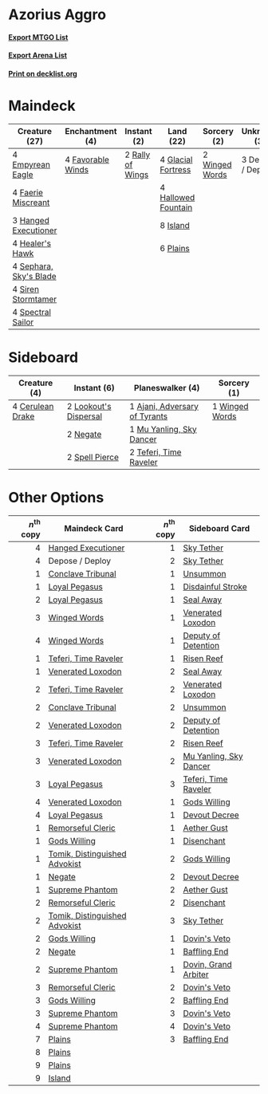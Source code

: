 # Azorius Aggro

#### [Export MTGO List](../collection/Azorius%20Aggro/Azorius%20Aggro.txt)
#### [Export Arena List](../collection/Azorius%20Aggro/Azorius%20Aggro_arena.txt)
#### [Print on decklist.org](http://decklist.org/?deckmain=3%09Depose%20/%20Deploy%0A4%09Empyrean%20Eagle%0A4%09Faerie%20Miscreant%0A4%09Favorable%20Winds%0A4%09Glacial%20Fortress%0A4%09Hallowed%20Fountain%0A3%09Hanged%20Executioner%0A4%09Healer's%20Hawk%0A8%09Island%0A6%09Plains%0A2%09Rally%20of%20Wings%0A4%09Sephara,%20Sky's%20Blade%0A4%09Siren%20Stormtamer%0A4%09Spectral%20Sailor%0A2%09Winged%20Words&deckside=1%09Ajani,%20Adversary%20of%20Tyrants%0A4%09Cerulean%20Drake%0A2%09Lookout's%20Dispersal%0A1%09Mu%20Yanling,%20Sky%20Dancer%0A2%09Negate%0A2%09Spell%20Pierce%0A2%09Teferi,%20Time%20Raveler%0A1%09Winged%20Words)
# Maindeck

|                                          Creature (27)                                          |                                      Enchantment (4)                                       |                                        Instant (2)                                        |                                          Land (22)                                          |                                       Sorcery (2)                                       |   Unknown (3)   |
|-------------------------------------------------------------------------------------------------|--------------------------------------------------------------------------------------------|-------------------------------------------------------------------------------------------|---------------------------------------------------------------------------------------------|-----------------------------------------------------------------------------------------|-----------------|
|4 [Empyrean Eagle](http://gatherer.wizards.com/Pages/Card/Details.aspx?multiverseid=466962)      |4 [Favorable Winds](http://gatherer.wizards.com/Pages/Card/Details.aspx?multiverseid=240131)|2 [Rally of Wings](http://gatherer.wizards.com/Pages/Card/Details.aspx?multiverseid=460954)|4 [Glacial Fortress](http://gatherer.wizards.com/Pages/Card/Details.aspx?multiverseid=190562)|2 [Winged Words](http://gatherer.wizards.com/Pages/Card/Details.aspx?multiverseid=466834)|3 Depose / Deploy|
|4 [Faerie Miscreant](http://gatherer.wizards.com/Pages/Card/Details.aspx?multiverseid=398459)    |                                                                                            |                                                                                           |4 [Hallowed Fountain](http://gatherer.wizards.com/Pages/Card/Details.aspx?multiverseid=97071)|                                                                                         |                 |
|3 [Hanged Executioner](http://gatherer.wizards.com/Pages/Card/Details.aspx?multiverseid=466776)  |                                                                                            |                                                                                           |8 [Island](http://gatherer.wizards.com/Pages/Card/Details.aspx?multiverseid=439857)          |                                                                                         |                 |
|4 [Healer's Hawk](http://gatherer.wizards.com/Pages/Card/Details.aspx?multiverseid=452764)       |                                                                                            |                                                                                           |6 [Plains](http://gatherer.wizards.com/Pages/Card/Details.aspx?multiverseid=439856)          |                                                                                         |                 |
|4 [Sephara, Sky's Blade](http://gatherer.wizards.com/Pages/Card/Details.aspx?multiverseid=466790)|                                                                                            |                                                                                           |                                                                                             |                                                                                         |                 |
|4 [Siren Stormtamer](http://gatherer.wizards.com/Pages/Card/Details.aspx?multiverseid=435232)    |                                                                                            |                                                                                           |                                                                                             |                                                                                         |                 |
|4 [Spectral Sailor](http://gatherer.wizards.com/Pages/Card/Details.aspx?multiverseid=466830)     |                                                                                            |                                                                                           |                                                                                             |                                                                                         |                 |


# Sideboard

|                                       Creature (4)                                        |                                          Instant (6)                                           |                                            Planeswalker (4)                                            |                                       Sorcery (1)                                       |
|-------------------------------------------------------------------------------------------|------------------------------------------------------------------------------------------------|--------------------------------------------------------------------------------------------------------|-----------------------------------------------------------------------------------------|
|4 [Cerulean Drake](http://gatherer.wizards.com/Pages/Card/Details.aspx?multiverseid=466807)|2 [Lookout's Dispersal](http://gatherer.wizards.com/Pages/Card/Details.aspx?multiverseid=435214)|1 [Ajani, Adversary of Tyrants](http://gatherer.wizards.com/Pages/Card/Details.aspx?multiverseid=447139)|1 [Winged Words](http://gatherer.wizards.com/Pages/Card/Details.aspx?multiverseid=466834)|
|                                                                                           |2 [Negate](http://gatherer.wizards.com/Pages/Card/Details.aspx?multiverseid=423707)             |1 [Mu Yanling, Sky Dancer](http://gatherer.wizards.com/Pages/Card/Details.aspx?multiverseid=466822)     |                                                                                         |
|                                                                                           |2 [Spell Pierce](http://gatherer.wizards.com/Pages/Card/Details.aspx?multiverseid=425876)       |2 [Teferi, Time Raveler](http://gatherer.wizards.com/Pages/Card/Details.aspx?multiverseid=461148)       |                                                                                         |


# Other Options

|*n*<sup>th</sup> copy|                                             Maindeck Card                                              |*n*<sup>th</sup> copy|                                         Sideboard Card                                          |
|--------------------:|--------------------------------------------------------------------------------------------------------|--------------------:|-------------------------------------------------------------------------------------------------|
|                    4|[Hanged Executioner](http://gatherer.wizards.com/Pages/Card/Details.aspx?multiverseid=466776)           |                    1|[Sky Tether](http://gatherer.wizards.com/Pages/Card/Details.aspx?multiverseid=457165)            |
|                    4|Depose / Deploy                                                                                         |                    2|[Sky Tether](http://gatherer.wizards.com/Pages/Card/Details.aspx?multiverseid=457165)            |
|                    1|[Conclave Tribunal](http://gatherer.wizards.com/Pages/Card/Details.aspx?multiverseid=452756)            |                    1|[Unsummon](http://gatherer.wizards.com/Pages/Card/Details.aspx?multiverseid=136218)              |
|                    1|[Loyal Pegasus](http://gatherer.wizards.com/Pages/Card/Details.aspx?multiverseid=446065)                |                    1|[Disdainful Stroke](http://gatherer.wizards.com/Pages/Card/Details.aspx?multiverseid=420705)     |
|                    2|[Loyal Pegasus](http://gatherer.wizards.com/Pages/Card/Details.aspx?multiverseid=446065)                |                    1|[Seal Away](http://gatherer.wizards.com/Pages/Card/Details.aspx?multiverseid=442919)             |
|                    3|[Winged Words](http://gatherer.wizards.com/Pages/Card/Details.aspx?multiverseid=466834)                 |                    1|[Venerated Loxodon](http://gatherer.wizards.com/Pages/Card/Details.aspx?multiverseid=452780)     |
|                    4|[Winged Words](http://gatherer.wizards.com/Pages/Card/Details.aspx?multiverseid=466834)                 |                    1|[Deputy of Detention](http://gatherer.wizards.com/Pages/Card/Details.aspx?multiverseid=457309)   |
|                    1|[Teferi, Time Raveler](http://gatherer.wizards.com/Pages/Card/Details.aspx?multiverseid=461148)         |                    1|[Risen Reef](http://gatherer.wizards.com/Pages/Card/Details.aspx?multiverseid=466971)            |
|                    1|[Venerated Loxodon](http://gatherer.wizards.com/Pages/Card/Details.aspx?multiverseid=452780)            |                    2|[Seal Away](http://gatherer.wizards.com/Pages/Card/Details.aspx?multiverseid=442919)             |
|                    2|[Teferi, Time Raveler](http://gatherer.wizards.com/Pages/Card/Details.aspx?multiverseid=461148)         |                    2|[Venerated Loxodon](http://gatherer.wizards.com/Pages/Card/Details.aspx?multiverseid=452780)     |
|                    2|[Conclave Tribunal](http://gatherer.wizards.com/Pages/Card/Details.aspx?multiverseid=452756)            |                    2|[Unsummon](http://gatherer.wizards.com/Pages/Card/Details.aspx?multiverseid=136218)              |
|                    2|[Venerated Loxodon](http://gatherer.wizards.com/Pages/Card/Details.aspx?multiverseid=452780)            |                    2|[Deputy of Detention](http://gatherer.wizards.com/Pages/Card/Details.aspx?multiverseid=457309)   |
|                    3|[Teferi, Time Raveler](http://gatherer.wizards.com/Pages/Card/Details.aspx?multiverseid=461148)         |                    2|[Risen Reef](http://gatherer.wizards.com/Pages/Card/Details.aspx?multiverseid=466971)            |
|                    3|[Venerated Loxodon](http://gatherer.wizards.com/Pages/Card/Details.aspx?multiverseid=452780)            |                    2|[Mu Yanling, Sky Dancer](http://gatherer.wizards.com/Pages/Card/Details.aspx?multiverseid=466822)|
|                    3|[Loyal Pegasus](http://gatherer.wizards.com/Pages/Card/Details.aspx?multiverseid=446065)                |                    3|[Teferi, Time Raveler](http://gatherer.wizards.com/Pages/Card/Details.aspx?multiverseid=461148)  |
|                    4|[Venerated Loxodon](http://gatherer.wizards.com/Pages/Card/Details.aspx?multiverseid=452780)            |                    1|[Gods Willing](http://gatherer.wizards.com/Pages/Card/Details.aspx?multiverseid=442005)          |
|                    4|[Loyal Pegasus](http://gatherer.wizards.com/Pages/Card/Details.aspx?multiverseid=446065)                |                    1|[Devout Decree](http://gatherer.wizards.com/Pages/Card/Details.aspx?multiverseid=466767)         |
|                    1|[Remorseful Cleric](http://gatherer.wizards.com/Pages/Card/Details.aspx?multiverseid=447169)            |                    1|[Aether Gust](http://gatherer.wizards.com/Pages/Card/Details.aspx?multiverseid=466796)           |
|                    1|[Gods Willing](http://gatherer.wizards.com/Pages/Card/Details.aspx?multiverseid=442005)                 |                    1|[Disenchant](http://gatherer.wizards.com/Pages/Card/Details.aspx?multiverseid=847)               |
|                    1|[Tomik, Distinguished Advokist](http://gatherer.wizards.com/Pages/Card/Details.aspx?multiverseid=460961)|                    2|[Gods Willing](http://gatherer.wizards.com/Pages/Card/Details.aspx?multiverseid=442005)          |
|                    1|[Negate](http://gatherer.wizards.com/Pages/Card/Details.aspx?multiverseid=423707)                       |                    2|[Devout Decree](http://gatherer.wizards.com/Pages/Card/Details.aspx?multiverseid=466767)         |
|                    1|[Supreme Phantom](http://gatherer.wizards.com/Pages/Card/Details.aspx?multiverseid=447212)              |                    2|[Aether Gust](http://gatherer.wizards.com/Pages/Card/Details.aspx?multiverseid=466796)           |
|                    2|[Remorseful Cleric](http://gatherer.wizards.com/Pages/Card/Details.aspx?multiverseid=447169)            |                    2|[Disenchant](http://gatherer.wizards.com/Pages/Card/Details.aspx?multiverseid=847)               |
|                    2|[Tomik, Distinguished Advokist](http://gatherer.wizards.com/Pages/Card/Details.aspx?multiverseid=460961)|                    3|[Sky Tether](http://gatherer.wizards.com/Pages/Card/Details.aspx?multiverseid=457165)            |
|                    2|[Gods Willing](http://gatherer.wizards.com/Pages/Card/Details.aspx?multiverseid=442005)                 |                    1|[Dovin's Veto](http://gatherer.wizards.com/Pages/Card/Details.aspx?multiverseid=461120)          |
|                    2|[Negate](http://gatherer.wizards.com/Pages/Card/Details.aspx?multiverseid=423707)                       |                    1|[Baffling End](http://gatherer.wizards.com/Pages/Card/Details.aspx?multiverseid=439658)          |
|                    2|[Supreme Phantom](http://gatherer.wizards.com/Pages/Card/Details.aspx?multiverseid=447212)              |                    1|[Dovin, Grand Arbiter](http://gatherer.wizards.com/Pages/Card/Details.aspx?multiverseid=457311)  |
|                    3|[Remorseful Cleric](http://gatherer.wizards.com/Pages/Card/Details.aspx?multiverseid=447169)            |                    2|[Dovin's Veto](http://gatherer.wizards.com/Pages/Card/Details.aspx?multiverseid=461120)          |
|                    3|[Gods Willing](http://gatherer.wizards.com/Pages/Card/Details.aspx?multiverseid=442005)                 |                    2|[Baffling End](http://gatherer.wizards.com/Pages/Card/Details.aspx?multiverseid=439658)          |
|                    3|[Supreme Phantom](http://gatherer.wizards.com/Pages/Card/Details.aspx?multiverseid=447212)              |                    3|[Dovin's Veto](http://gatherer.wizards.com/Pages/Card/Details.aspx?multiverseid=461120)          |
|                    4|[Supreme Phantom](http://gatherer.wizards.com/Pages/Card/Details.aspx?multiverseid=447212)              |                    4|[Dovin's Veto](http://gatherer.wizards.com/Pages/Card/Details.aspx?multiverseid=461120)          |
|                    7|[Plains](http://gatherer.wizards.com/Pages/Card/Details.aspx?multiverseid=439856)                       |                    3|[Baffling End](http://gatherer.wizards.com/Pages/Card/Details.aspx?multiverseid=439658)          |
|                    8|[Plains](http://gatherer.wizards.com/Pages/Card/Details.aspx?multiverseid=439856)                       |                     |                                                                                                 |
|                    9|[Plains](http://gatherer.wizards.com/Pages/Card/Details.aspx?multiverseid=439856)                       |                     |                                                                                                 |
|                    9|[Island](http://gatherer.wizards.com/Pages/Card/Details.aspx?multiverseid=439857)                       |                     |                                                                                                 |

